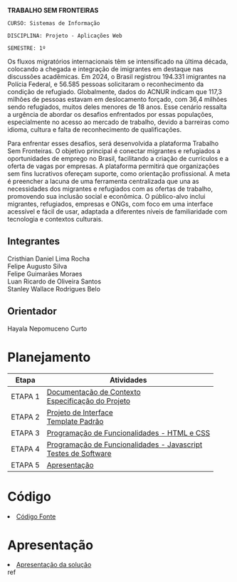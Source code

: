 **TRABALHO SEM FRONTEIRAS**

`CURSO: Sistemas de Informação`

`DISCIPLINA: Projeto - Aplicações Web`

`SEMESTRE: 1º`

Os fluxos migratórios internacionais têm se intensificado na última década, colocando a chegada e integração de imigrantes em destaque nas discussões acadêmicas. Em 2024, o Brasil registrou 194.331 imigrantes na Polícia Federal, e 56.585 pessoas solicitaram o reconhecimento da condição de refugiado. Globalmente, dados do ACNUR indicam que 117,3 milhões de pessoas estavam em deslocamento forçado, com 36,4 milhões sendo refugiados, muitos deles menores de 18 anos. Esse cenário ressalta a urgência de abordar os desafios enfrentados por essas populações, especialmente no acesso ao mercado de trabalho, devido a barreiras como idioma, cultura e falta de reconhecimento de qualificações.<br>

Para enfrentar esses desafios, será desenvolvida a plataforma Trabalho Sem Fronteiras. O objetivo principal é conectar migrantes e refugiados a oportunidades de emprego no Brasil, facilitando a criação de currículos e a oferta de vagas por empresas. A plataforma permitirá que organizações sem fins lucrativos ofereçam suporte, como orientação profissional. A meta é preencher a lacuna de uma ferramenta centralizada que una as necessidades dos migrantes e refugiados com as ofertas de trabalho, promovendo sua inclusão social e econômica. O público-alvo inclui migrantes, refugiados, empresas e ONGs, com foco em uma interface acessível e fácil de usar, adaptada a diferentes níveis de familiaridade com tecnologia e contextos culturais.

## Integrantes

Cristhian Daniel Lima Rocha<br>
Felipe Augusto Silva<br>
Felipe Guimarães Moraes<br>
Luan Ricardo de Oliveira Santos<br>
Stanley Wallace Rodrigues Belo<br>

## Orientador

Hayala Nepomuceno Curto

# Planejamento

| Etapa         | Atividades |
|  :----:   | ----------- |
| ETAPA 1         |[Documentação de Contexto](docs/context.md) <br> [Especificação do Projeto](docs/especification.md) |
| ETAPA 2         |[Projeto de Interface](docs/interface.md) <br> [Template Padrão](docs/template.md) |
| ETAPA 3         |[Programação de Funcionalidades - HTML e CSS](docs/development.md) |
| ETAPA 4        |[Programação de Funcionalidades - Javascript](docs/development.md) <br> [Testes de Software ](docs/tests.md) |
| ETAPA 5         | [Apresentação](presentation/README.md) |

# Código

<li><a href="src/README.md"> Código Fonte</a></li>

# Apresentação

<li><a href="presentation/README.md"> Apresentação da solução</a></li>
ref
